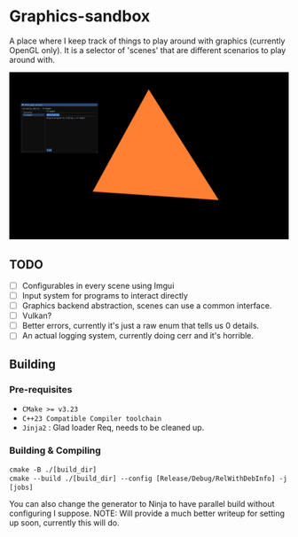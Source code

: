 # Graphics-sandbox
A place where I keep track of things to play around with graphics (currently OpenGL only). 
It is a selector of 'scenes' that are different scenarios to play around with.

![Some demo?](static/スクショ.png)

## TODO
- [ ] Configurables in every scene using Imgui
- [ ] Input system for programs to interact directly
- [ ] Graphics backend abstraction, scenes can use a common interface.
- [ ] Vulkan?
- [ ] Better errors, currently it's just a raw enum that tells us 0 details.
- [ ] An actual logging system, currently doing cerr and it's horrible.

## Building
### Pre-requisites
- `CMake >= v3.23`
- `C++23 Compatible Compiler toolchain`
- `Jinja2` : Glad loader Req, needs to be cleaned up.
### Building & Compiling
```
cmake -B ./[build_dir]
cmake --build ./[build_dir] --config [Release/Debug/RelWithDebInfo] -j [jobs]
```
You can also change the generator to Ninja to have parallel build without configuring I suppose.
NOTE: Will provide a much better writeup for setting up soon, currently this will do.
